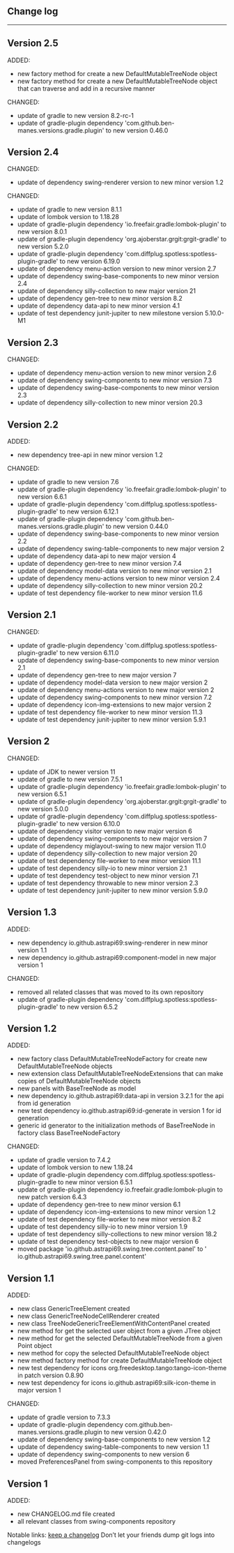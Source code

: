 ## Change log
----------------------

Version 2.5
-------------

ADDED:

- new factory method for create a new DefaultMutableTreeNode object
- new factory method for create a new DefaultMutableTreeNode object that can traverse and add in a recursive manner

CHANGED:

- update of gradle to new version 8.2-rc-1
- update of gradle-plugin dependency 'com.github.ben-manes.versions.gradle.plugin' to new version 0.46.0

Version 2.4
-------------

CHANGED:

- update of dependency swing-renderer version to new minor version 1.2

CHANGED:

- update of gradle to new version 8.1.1
- update of lombok version to 1.18.28
- update of gradle-plugin dependency 'io.freefair.gradle:lombok-plugin' to new version 8.0.1
- update of gradle-plugin dependency 'org.ajoberstar.grgit:grgit-gradle' to new version 5.2.0
- update of gradle-plugin dependency 'com.diffplug.spotless:spotless-plugin-gradle' to new version 6.19.0
- update of dependency menu-action version to new minor version 2.7
- update of dependency swing-base-components to new minor version 2.4
- update of dependency silly-collection to new major version 21
- update of dependency gen-tree to new minor version 8.2
- update of dependency data-api to new minor version 4.1
- update of test dependency junit-jupiter to new milestone version 5.10.0-M1

Version 2.3
-------------

CHANGED:

- update of dependency menu-action version to new minor version 2.6
- update of dependency swing-components to new minor version 7.3
- update of dependency swing-base-components to new minor version 2.3
- update of dependency silly-collection to new minor version 20.3

Version 2.2
-------------

ADDED:

- new dependency tree-api in new minor version 1.2

CHANGED:

- update of gradle to new version 7.6
- update of gradle-plugin dependency 'io.freefair.gradle:lombok-plugin' to new version 6.6.1
- update of gradle-plugin dependency 'com.diffplug.spotless:spotless-plugin-gradle' to new version 6.12.1
- update of gradle-plugin dependency 'com.github.ben-manes.versions.gradle.plugin' to new version 0.44.0
- update of dependency swing-base-components to new minor version 2.2
- update of dependency swing-table-components to new major version 2
- update of dependency data-api to new major version 4
- update of dependency gen-tree to new minor version 7.4
- update of dependency model-data version to new minor version 2.1
- update of dependency menu-actions version to new minor version 2.4
- update of dependency silly-collection to new minor version 20.2
- update of test dependency file-worker to new minor version 11.6

Version 2.1
-------------

CHANGED:

- update of gradle-plugin dependency 'com.diffplug.spotless:spotless-plugin-gradle' to new version 6.11.0
- update of dependency swing-base-components to new minor version 2.1
- update of dependency gen-tree to new major version 7
- update of dependency model-data version to new major version 2
- update of dependency menu-actions version to new major version 2
- update of dependency swing-components to new minor version 7.2
- update of dependency icon-img-extensions to new major version 2
- update of test dependency file-worker to new minor version 11.3
- update of test dependency junit-jupiter to new minor version 5.9.1

Version 2
-------------

CHANGED:

- update of JDK to newer version 11
- update of gradle to new version 7.5.1
- update of gradle-plugin dependency 'io.freefair.gradle:lombok-plugin' to new version 6.5.1
- update of gradle-plugin dependency 'org.ajoberstar.grgit:grgit-gradle' to new version 5.0.0
- update of gradle-plugin dependency 'com.diffplug.spotless:spotless-plugin-gradle' to new version 6.10.0
- update of dependency visitor version to new major version 6
- update of dependency swing-components to new major version 7
- update of dependency miglayout-swing to new major version 11.0
- update of dependency silly-collection to new major version 20
- update of test dependency file-worker to new minor version 11.1
- update of test dependency silly-io to new minor version 2.1
- update of test dependency test-object to new minor version 7.1
- update of test dependency throwable to new minor version 2.3
- update of test dependency junit-jupiter to new minor version 5.9.0

Version 1.3
-------------

ADDED:

- new dependency io.github.astrapi69:swing-renderer in new minor version 1.1
- new dependency io.github.astrapi69:component-model in new major version 1

CHANGED:

- removed all related classes that was moved to its own repository
- update of gradle-plugin dependency 'com.diffplug.spotless:spotless-plugin-gradle' to new version 6.5.2

Version 1.2
-------------

ADDED:

- new factory class DefaultMutableTreeNodeFactory for create new DefaultMutableTreeNode objects
- new extension class DefaultMutableTreeNodeExtensions that can make copies of
  DefaultMutableTreeNode objects
- new panels with BaseTreeNode as model
- new dependency io.github.astrapi69:data-api in version 3.2.1 for the api from id generation
- new test dependency io.github.astrapi69:id-generate in version 1 for id generation
- generic id generator to the initialization methods of BaseTreeNode in factory class
  BaseTreeNodeFactory

CHANGED:

- update of gradle version to 7.4.2
- update of lombok version to new 1.18.24
- update of gradle-plugin dependency com.diffplug.spotless:spotless-plugin-gradle to new minor
  version 6.5.1
- update of gradle-plugin dependency io.freefair.gradle:lombok-plugin to new patch version 6.4.3
- update of dependency gen-tree to new minor version 6.1
- update of dependency icon-img-extensions to new minor version 1.2
- update of test dependency file-worker to new minor version 8.2
- update of test dependency silly-io to new minor version 1.9
- update of test dependency silly-collections to new minor version 18.2
- update of test dependency test-objects to new major version 6
- moved package 'io.github.astrapi69.swing.tree.content.panel' to '
  io.github.astrapi69.swing.tree.panel.content'

Version 1.1
-------------

ADDED:

- new class GenericTreeElement created
- new class GenericTreeNodeCellRenderer created
- new class TreeNodeGenericTreeElementWithContentPanel created
- new method for get the selected user object from a given JTree object
- new method for get the selected DefaultMutableTreeNode from a given Point object
- new method for copy the selected DefaultMutableTreeNode object
- new method factory method for create DefaultMutableTreeNode object
- new test dependency for icons org.freedesktop.tango:tango-icon-theme in patch version 0.8.90
- new test dependency for icons io.github.astrapi69:silk-icon-theme in major version 1

CHANGED:

- update of gradle version to 7.3.3
- update of gradle-plugin dependency com.github.ben-manes.versions.gradle.plugin to new version
  0.42.0
- update of dependency swing-base-components to new version 1.2
- update of dependency swing-table-components to new version 1.1
- update of dependency swing-components to new version 6
- moved PreferencesPanel from swing-components to this repository

Version 1
-------------

ADDED:

- new CHANGELOG.md file created
- all relevant classes from swing-components repository

Notable links:
[keep a changelog](http://keepachangelog.com/en/1.0.0/) Don’t let your friends dump git logs into
changelogs
